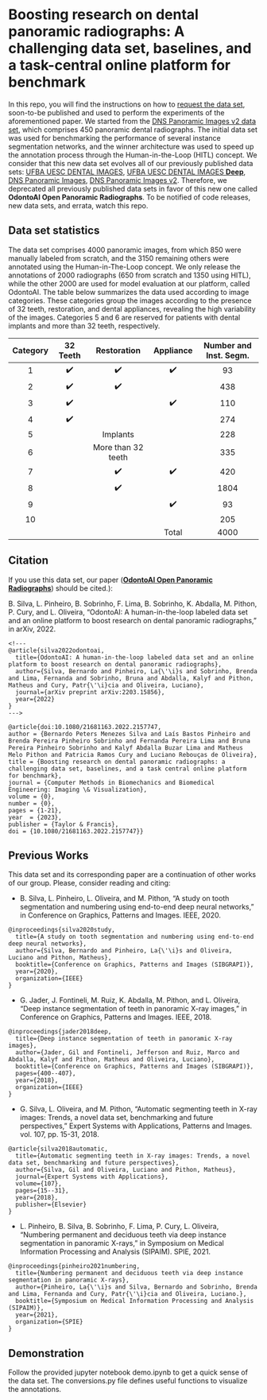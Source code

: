 # Boosting research on dental panoramic radiographs: A challenging data set, baselines, and a task-central online platform for benchmark
In this repo, you will find the instructions on how to [request the data set](#Request-the-Data-Set), soon-to-be published and used to perform the experiments of the aforementioned paper.
We started from the [DNS Panoramic Images v2 data set](https://github.com/IvisionLab/dns-panoramic-images-v2), which comprises 450 panoramic dental radiographs.
The initial data set was used for benchmarking the performance of several instance segmentation networks, and the winner architecture was used to speed up the annotation process through the Human-in-the-Loop (HITL) concept.
We consider that this new data set evolves all of our previously published data sets: [UFBA UESC DENTAL IMAGES](https://github.com/IvisionLab/dental-image), [UFBA UESC DENTAL IMAGES **Deep**](https://github.com/IvisionLab/deep-dental-image), [DNS Panoramic Images](https://github.com/IvisionLab/dns-panoramic-images), [DNS Panoramic Images v2](https://github.com/IvisionLab/dns-panoramic-images).
Therefore, we deprecated all previously published data sets in favor of this new one called **OdontoAI Open Panoramic Radiographs**.
To be notified of code releases, new data sets, and errata, watch this repo.

## Data set statistics
The data set comprises 4000 panoramic images, from which 850 were manually labeled from scratch, and the 3150 remaining others were annotated using the Human-in-The-Loop concept.
We only release the annotations of 2000 radiographs (650 from scratch and 1350 using HITL), while the other 2000 are used for model evaluation at our platform, called OdontoAI.
The table below summarizes the data used according to image categories.
These categories group the images according to the presence of 32 teeth, restoration, and dental appliances, revealing the high variability of the images.
Categories 5 and 6 are reserved for patients with dental implants and more than 32 teeth, respectively.

| Category |      32 Teeth      |     Restoration    |      Appliance     | Number and Inst. Segm. |
|:--------:|:------------------:|:------------------:|:------------------:|:----------------------:|
|     1    | :heavy_check_mark: | :heavy_check_mark: | :heavy_check_mark: |            93          |
|     2    | :heavy_check_mark: | :heavy_check_mark: |                    |           438          |
|     3    | :heavy_check_mark: |                    | :heavy_check_mark: |           110          |
|     4    | :heavy_check_mark: |                    |                    |           274          |
|     5    |                    |      Implants      |                    |           228          |
|     6    |                    | More than 32 teeth |                    |           335          |
|     7    |                    | :heavy_check_mark: | :heavy_check_mark: |           420          |
|     8    |                    | :heavy_check_mark: |                    |          1804          |
|     9    |                    |                    | :heavy_check_mark: |            93          |
|    10    |                    |                    |                    |           205          |
|          |                    |                    |        Total       |          4000          |

## Citation
If you use this data set, our paper (**[OdontoAI Open Panoramic Radiographs](https://https://arxiv.org/abs/2203.15856)**) should be cited.):

B. Silva, L. Pinheiro, B. Sobrinho, F. Lima, B. Sobrinho, K. Abdalla, M. Pithon, P. Cury, and L. Oliveira, “OdontoAI: A human-in-the-loop labeled data set and an online platform to boost research on dental panoramic radiographs,” in arXiv, 2022.

```
<!---
@article{silva2022odontoai,
  title={OdontoAI: A human-in-the-loop labeled data set and an online platform to boost research on dental panoramic radiographs},
  author={Silva, Bernardo and Pinheiro, La{\'\i}s and Sobrinho, Brenda and Lima, Fernanda and Sobrinho, Bruna and Abdalla, Kalyf and Pithon, Matheus and Cury, Patr{\'\i}cia and Oliveira, Luciano},
  journal={arXiv preprint arXiv:2203.15856},
  year={2022}
} 
--->

@article{doi:10.1080/21681163.2022.2157747,
author = {Bernardo Peters Menezes Silva and Laís Bastos Pinheiro and Brenda Pereira Pinheiro Sobrinho and Fernanda Pereira Lima and Bruna Pereira Pinheiro Sobrinho and Kalyf Abdalla Buzar Lima and Matheus Melo Pithon and Patricia Ramos Cury and Luciano Rebouças de Oliveira},
title = {Boosting research on dental panoramic radiographs: a challenging data set, baselines, and a task central online platform for benchmark},
journal = {Computer Methods in Biomechanics and Biomedical Engineering: Imaging \& Visualization},
volume = {0},
number = {0},
pages = {1-21},
year  = {2023},
publisher = {Taylor & Francis},
doi = {10.1080/21681163.2022.2157747}}

```

## Previous Works
This data set and its corresponding paper are a continuation of other works of our group.
Please, consider reading and citing:

- B. Silva, L. Pinheiro, L. Oliveira, and M. Pithon, “A study on tooth segmentation and numbering using end-to-end deep neural networks,” in Conference on Graphics, Patterns and Images. IEEE, 2020.

```
@inproceedings{silva2020study,
  title={A study on tooth segmentation and numbering using end-to-end deep neural networks},
  author={Silva, Bernardo and Pinheiro, La{\'\i}s and Oliveira, Luciano and Pithon, Matheus},
  booktitle={Conference on Graphics, Patterns and Images (SIBGRAPI)},
  year={2020},
  organization={IEEE}
}
```

- G. Jader, J. Fontineli, M. Ruiz, K. Abdalla, M. Pithon, and L. Oliveira, “Deep instance segmentation of teeth in panoramic X-ray images,” in Conference on Graphics, Patterns and Images. IEEE, 2018.
```
@inproceedings{jader2018deep,
  title={Deep instance segmentation of teeth in panoramic X-ray images},
  author={Jader, Gil and Fontineli, Jefferson and Ruiz, Marco and Abdalla, Kalyf and Pithon, Matheus and Oliveira, Luciano},
  booktitle={Conference on Graphics, Patterns and Images (SIBGRAPI)},
  pages={400--407},
  year={2018},
  organization={IEEE}
}
```

- G. Silva, L. Oliveira, and M. Pithon, “Automatic segmenting teeth in X-ray images: Trends, a novel data set, benchmarking and future perspectives,” Expert Systems with Applications, Patterns and Images. vol. 107, pp. 15-31, 2018.
```
@article{silva2018automatic,
  title={Automatic segmenting teeth in X-ray images: Trends, a novel data set, benchmarking and future perspectives},
  author={Silva, Gil and Oliveira, Luciano and Pithon, Matheus},
  journal={Expert Systems with Applications},
  volume={107},
  pages={15--31},
  year={2018},
  publisher={Elsevier}
}
```

- L. Pinheiro, B. Silva, B. Sobrinho, F. Lima, P. Cury, L. Oliveira, “Numbering permanent and deciduous teeth via deep instance segmentation in panoramic X-rays,” in Symposium on Medical Information Processing and Analysis (SIPAIM). SPIE, 2021.
```
@inproceedings{pinheiro2021numbering,
  title={Numbering permanent and deciduous teeth via deep instance segmentation in panoramic X-rays},
  author={Pinheiro, La{\'\i}s and Silva, Bernardo and Sobrinho, Brenda and Lima, Fernanda and Cury, Patr{\'\i}cia and Oliveira, Luciano.},
  booktitle={Symposium on Medical Information Processing and Analysis (SIPAIM)},
  year={2021},
  organization={SPIE}
}
```

## Demonstration
Follow the provided jupyter notebook demo.ipynb to get a quick sense of the data set.
The conversions.py file defines useful functions to visualize the annotations.

<!---- 
## Request the Data Set
Copy the text below in a PDF file, fill out the fields in the text header, and sign it at the end. Please send an e-mail to lrebouca@ufba.br to receive a link to download the **OdontoAI Open Panoramic Radiographs** data set with the PDF in attachment. The e-mail must be sent from a professor's valid institutional account:


**Subject**: Request to download the OdontoAI Open Panoramic Radiographs.

"Name: [your first and last name]

Affiliation: [university where you work]

Department: [your department]

Current position: [your job title]

E-mail: [must be the e-mail at the above-mentioned institution]

I have read and agreed to follow the terms and conditions below: The following conditions define the use of the OdontoAI Open Panoramic Radiographs:

This data set is provided "AS IS" without any express or implied warranty. Although every effort has been made to ensure accuracy, IvisionLab does not take any responsibility for errors or omissions;

Without the expressed permission of IvisionLab, any of the following will be considered illegal: redistribution, modification, and commercial usage of this data set in any way or form, either partially or in its entirety;

All images in this data set are only allowed for demonstration in academic publications and presentations;

This data set will only be used for research purposes. I will not make any part of this data set available to a third party. I'll not sell any part of this data set or make any profit from its use.

[your signature]"  

**P.S. A link to the data set file will be sent as soon as possible.** --->
